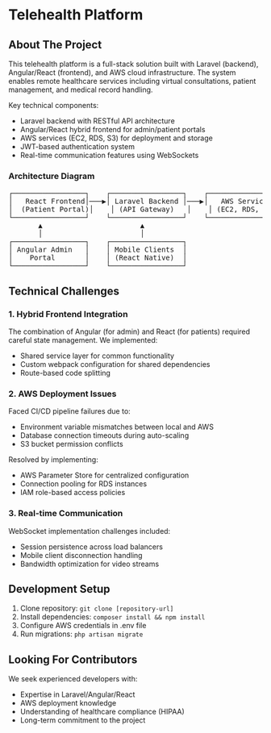 <h1>Telehealth Platform</h1>

<h2>About The Project</h2>
<p>
This telehealth platform is a full-stack solution built with Laravel (backend), Angular/React (frontend), and AWS cloud infrastructure. The system enables remote healthcare services including virtual consultations, patient management, and medical record handling.
</p>

<p>
Key technical components:
<ul>
<li>Laravel backend with RESTful API architecture</li>
<li>Angular/React hybrid frontend for admin/patient portals</li>
<li>AWS services (EC2, RDS, S3) for deployment and storage</li>
<li>JWT-based authentication system</li>
<li>Real-time communication features using WebSockets</li>
</ul>
</p>

<h3>Architecture Diagram</h3>
<pre>
┌─────────────────┐    ┌─────────────────┐    ┌─────────────────┐
│   React Frontend│───▶│ Laravel Backend │───▶│   AWS Services  │
│  (Patient Portal)│    │ (API Gateway)   │    │ (EC2, RDS, S3)  │
└─────────────────┘    └─────────────────┘    └─────────────────┘
       ▲                       ▲
       │                       │
┌─────────────────┐    ┌─────────────────┐
│ Angular Admin   │    │ Mobile Clients  │
│    Portal       │    │ (React Native)  │
└─────────────────┘    └─────────────────┘
</pre>

<h2>Technical Challenges</h2>
<h3>1. Hybrid Frontend Integration</h3>
<p>
The combination of Angular (for admin) and React (for patients) required careful state management. We implemented:
<ul>
<li>Shared service layer for common functionality</li>
<li>Custom webpack configuration for shared dependencies</li>
<li>Route-based code splitting</li>
</ul>
</p>

<h3>2. AWS Deployment Issues</h3>
<p>
Faced CI/CD pipeline failures due to:
<ul>
<li>Environment variable mismatches between local and AWS</li>
<li>Database connection timeouts during auto-scaling</li>
<li>S3 bucket permission conflicts</li>
</ul>
Resolved by implementing:
<ul>
<li>AWS Parameter Store for centralized configuration</li>
<li>Connection pooling for RDS instances</li>
<li>IAM role-based access policies</li>
</ul>
</p>

<h3>3. Real-time Communication</h3>
<p>
WebSocket implementation challenges included:
<ul>
<li>Session persistence across load balancers</li>
<li>Mobile client disconnection handling</li>
<li>Bandwidth optimization for video streams</li>
</ul>
</p>

<h2>Development Setup</h2>
<ol>
<li>Clone repository: <code>git clone [repository-url]</code></li>
<li>Install dependencies: <code>composer install && npm install</code></li>
<li>Configure AWS credentials in .env file</li>
<li>Run migrations: <code>php artisan migrate</code></li>
</ol>

<h2>Looking For Contributors</h2>
<p>
We seek experienced developers with:
<ul>
<li>Expertise in Laravel/Angular/React</li>
<li>AWS deployment knowledge</li>
<li>Understanding of healthcare compliance (HIPAA)</li>
<li>Long-term commitment to the project</li>
</ul>
</p>
